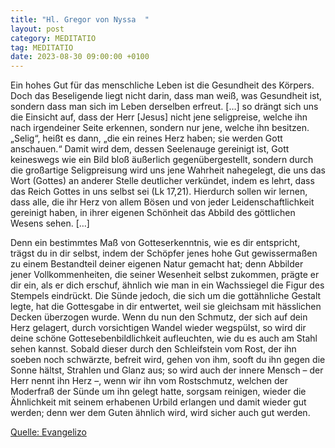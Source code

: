 ```yaml
---
title: "Hl. Gregor von Nyssa  "
layout: post
category: MEDITATIO
tag: MEDITATIO
date: 2023-08-30 09:00:00 +0100
---
```

Ein hohes Gut für das menschliche Leben ist die Gesundheit des Körpers. Doch das Beseligende liegt nicht darin, dass man weiß, was Gesundheit ist, sondern dass man sich im Leben derselben erfreut. […] so drängt sich uns die Einsicht auf, dass der Herr [Jesus] nicht jene seligpreise, welche ihn nach irgendeiner Seite erkennen, sondern nur jene, welche ihn besitzen.<!--more--> „Selig“, heißt es dann, „die ein reines Herz haben; sie werden Gott anschauen.“ Damit wird dem, dessen Seelenauge gereinigt ist, Gott keineswegs wie ein Bild bloß äußerlich gegenübergestellt, sondern durch die großartige Seligpreisung wird uns jene Wahrheit nahegelegt, die uns das Wort (Gottes) an anderer Stelle deutlicher verkündet, indem es lehrt, dass das Reich Gottes in uns selbst sei (Lk 17,21). Hierdurch sollen wir lernen, dass alle, die ihr Herz von allem Bösen und von jeder Leidenschaftlichkeit gereinigt haben, in ihrer eigenen Schönheit das Abbild des göttlichen Wesens sehen. […]

Denn ein bestimmtes Maß von Gotteserkenntnis, wie es dir entspricht, trägst du in dir selbst, indem der Schöpfer jenes hohe Gut gewissermaßen zu einem Bestandteil deiner eigenen Natur gemacht hat; denn Abbilder jener Vollkommenheiten, die seiner Wesenheit selbst zukommen, prägte er dir ein, als er dich erschuf, ähnlich wie man in ein Wachssiegel die Figur des Stempels eindrückt. Die Sünde jedoch, die sich um die gottähnliche Gestalt legte, hat die Gottesgabe in dir entwertet, weil sie gleichsam mit hässlichen Decken überzogen wurde. Wenn du nun den Schmutz, der sich auf dein Herz gelagert, durch vorsichtigen Wandel wieder wegspülst, so wird dir deine schöne Gottesebenbildlichkeit aufleuchten, wie du es auch am Stahl sehen kannst. Sobald dieser durch den Schleifstein vom Rost, der ihn soeben noch schwärzte, befreit wird, gehen von ihm, sooft du ihn gegen die Sonne hältst, Strahlen und Glanz aus; so wird auch der innere Mensch – der Herr nennt ihn Herz –, wenn wir ihn vom Rostschmutz, welchen der Moderfraß der Sünde um ihn gelegt hatte, sorgsam reinigen, wieder die Ähnlichkeit mit seinem erhabenen Urbild erlangen und damit wieder gut werden; denn wer dem Guten ähnlich wird, wird sicher auch gut werden.



[Quelle: Evangelizo](https://evangeliumtagfuertag.org/DE/gospel)